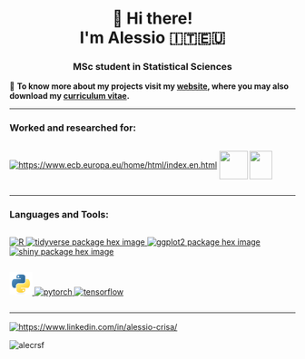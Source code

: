<h1 align="center"> 👋 Hi there! <br> I'm Alessio 🇮🇹🇪🇺</h1> 
<h3 align="center">MSc student in Statistical Sciences </h3>


📃 **To know more about my projects visit my [website](https://alecrsf.netlify.app/), where you may also download my [curriculum vitae](https://alecrsf.netlify.app/media/cv.pdf).** 

<hr>
<h3 align="left">Worked and researched for:</h3>
<p align="left", style="display: inline-block">
<a href="https://www.ecb.europa.eu/home/html/index.en.html" target="blank"><img align="center" src="https://upload.wikimedia.org/wikipedia/commons/thumb/c/cb/Logo_European_Central_Bank.svg/1229px-Logo_European_Central_Bank.svg.png" alt="https://www.ecb.europa.eu/home/html/index.en.html" height="50" width="60" /></a>
<a href="https://www.istat.it/" target="blank"><img align="center" src="https://www.unidata.unimib.it/wp-content/uploads/istat.png" height="50" width="50" /></a>
<a href="https://www.renaultgroup.com/en/" target="blank"><img align="center" src="https://seeklogo.com/images/R/Renault-logo-25AC313F30-seeklogo.com.png" height="50" width="40" /></a>
</p>

<hr>
<h3 align="left">Languages and Tools:</h3>

<p align="left", style="display: inline-block">
<a href="https://www.r-project.org/" target="_blank"> <img src="https://www.r-project.org/Rlogo.png" alt="R" width="40" height="30"/> </a> 
<a href="https://www.tidyverse.org/" target="_blank"> <img src="https://posit.co/wp-content/uploads/2022/10/tidyverse-2.svg" alt="tidyverse package hex image"  width="50" height="40"/> </a> 
<a href="https://ggplot2.tidyverse.org/" target="_blank"> <img src="https://posit.co/wp-content/uploads/2022/10/ggplot2-2.svg" alt="ggplot2 package hex image"  width="50" height="40"/> </a> 
<a href="https://shiny.posit.co/" target="_blank"> <img src="https://posit.co/wp-content/uploads/2022/10/shiny-1.svg" alt="shiny package hex image"  width="50" height="40"/> </a> 
</p>

<p align="left", style="display: inline-block">
<a href="https://www.python.org" target="_blank"> <img src="https://raw.githubusercontent.com/devicons/devicon/master/icons/python/python-original.svg" alt="python" width="40" height="40"/> </a> 
<a href="https://pytorch.org/" target="_blank"> <img src="https://www.vectorlogo.zone/logos/pytorch/pytorch-icon.svg" alt="pytorch" width="40" height="40"/> </a> 
<a href="https://www.tensorflow.org" target="_blank"> <img src="https://www.vectorlogo.zone/logos/tensorflow/tensorflow-icon.svg" alt="tensorflow" width="40" height="40"/> 
</p>
<hr>


<a href="https://www.linkedin.com/in/alessio-crisa/)" target="blank"><img align="center" src="https://logospng.org/download/linkedin/logo-linkedin-icon-2048.png" alt="https://www.linkedin.com/in/alessio-crisa/" height="40" width="40" display: inline/></a>


<p><img align="center" src="https://github-readme-stats.vercel.app/api/top-langs?username=alecrsf&show_icons=true&locale=en&layout=compact" alt="alecrsf"/></p>

